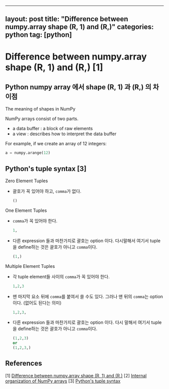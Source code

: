 
---
layout: post
title:  "Difference between numpy.array shape (R, 1) and (R,)"
categories: python
tag: [python]
---


# Difference between numpy.array shape (R, 1) and (R,) [1]

## Python numpy array 에서 shape (R, 1) 과 (R,) 의 차이점  

The meaning of shapes in NumPy

NumPy arrays consist of two parts.
- a data buffer : a block of raw elements
- a view : describes how to interpret the data buffer

For example, if we create an array of 12 integers:
```python
a = numpy.arange(12)

```





## Python's tuple syntax [3]

Zero Element Tuples  

- 괄호가 꼭 있어야 하고, `comma`가 없다.

  ```python
  ()
  ```


One Element Tuples  

- `comma`가 꼭 있어야 한다.

  ```python
  1,
  ```


- 다른 expression 들과 마찬가지로 괄호는 option  이다. 다시말해서 여기서 tuple을 define하는 것은 괄호가 아니고 `comma`이다.

  ```python
  (1,)
  ```

Multiple Element Tuples  

- 각 tuple element들 사이의 `comma`가 꼭 있어야 한다.  
  ```python
  1,2,3
  ```

- 맨 마지막 요소 뒤에 `comma`를 붙여서 쓸 수도 있다.  그러나 맨 뒤의 `comma`는 option 이다. (없어도 된다는 의미)
  ```python
  1,2,3,
  ```

- 다른 expression 들과 마찬가지로 괄호는 option 이다.  다시 말해서 여기서 tuple을 define하는 것은 괄호가 아니고 `comma`이다.

  ```python
  (1,2,3)
  or
  (1,2,3,)
  ```

  



## References
[1] [Difference between numpy.array shape (R, 1) and (R,)](https://stackoverflow.com/questions/22053050/difference-between-numpy-array-shape-r-1-and-r)
[2] [Internal organization of NumPy arrays](https://numpy.org/doc/stable/dev/internals.html#numpy-internals)
[3] [Python's tuple syntax](https://wiki.python.org/moin/TupleSyntax)

